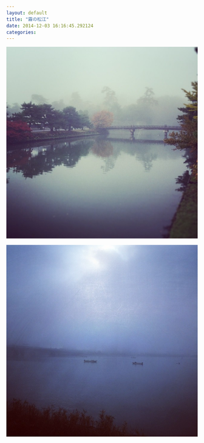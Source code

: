 ```yaml
---
layout: default
title: "霧の松江"
date: 2014-12-03 16:16:45.292124
categories: 
---
```


![](/assets/images/201411/10785108_299024100306310_2074524351_n.jpg)

![](/assets/images/201411/10755741_1385364335088604_100837446_n.jpg)


